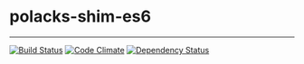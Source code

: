 # polacks-shim-es6

---

[![Build Status](https://travis-ci.org/polacks/polacks-shim-es6.svg?branch=master)](https://travis-ci.org/polacks/polacks-shim-es6)
[![Code Climate](https://codeclimate.com/github/polacks/polacks-shim-es6.png)](https://codeclimate.com/github/polacks/polacks-shim-es6)
[![Dependency Status](https://david-dm.org/polacks/polacks-shim-es6.svg)](https://david-dm.org/polacks/polacks-shim-es6)
